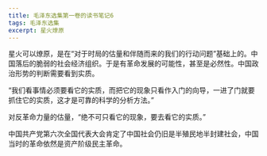 ```yaml
---
title: 毛泽东选集第一卷的读书笔记6
tags: 毛泽东选集
excerpt: 星火燎原
---
```


星火可以燎原，是在“对于时局的估量和伴随而来的我们的行动问题”基础上的。中国落后的脆弱的社会经济组织。于是有革命发展的可能性，甚至是必然性。中国政治形势的判断需要看到实质。

“我们看事情必须要看它的实质，而把它的现象只看作入门的向导，一进了门就要抓住它的实质，这才是可靠的科学的分析方法。”

对反革命力量的估量，“绝不可只看它的现象，要去看它的实质。”

中国共产党第六次全国代表大会肯定了中国社会仍旧是半殖民地半封建社会，中国当时的革命依然是资产阶级民主革命。
